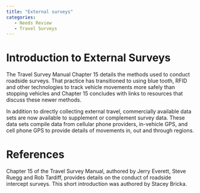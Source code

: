 ```yaml
---
title: "External surveys"
categories:
   - Needs Review
   - Travel Surveys
---
```


Introduction to External Surveys
================================

The Travel Survey Manual Chapter 15 details the methods used to conduct roadside surveys. That practice has transitioned to using blue tooth, RFID and other technologies to track vehicle movements more safely than stopping vehicles and Chapter 15 concludes with links to resources that discuss these newer methods.

In addition to directly collecting external travel, commercially available data sets are now available to supplement or complement survey data. These data sets compile data from cellular phone providers, in-vehicle GPS, and cell phone GPS to provide details of movements in, out and through regions.

References
==========

Chapter 15 of the Travel Survey Manual, authored by Jerry Everett, Steve Ruegg and Rob Tardiff, provides details on the conduct of roadside intercept surveys. This short introduction was authored by Stacey Bricka.


